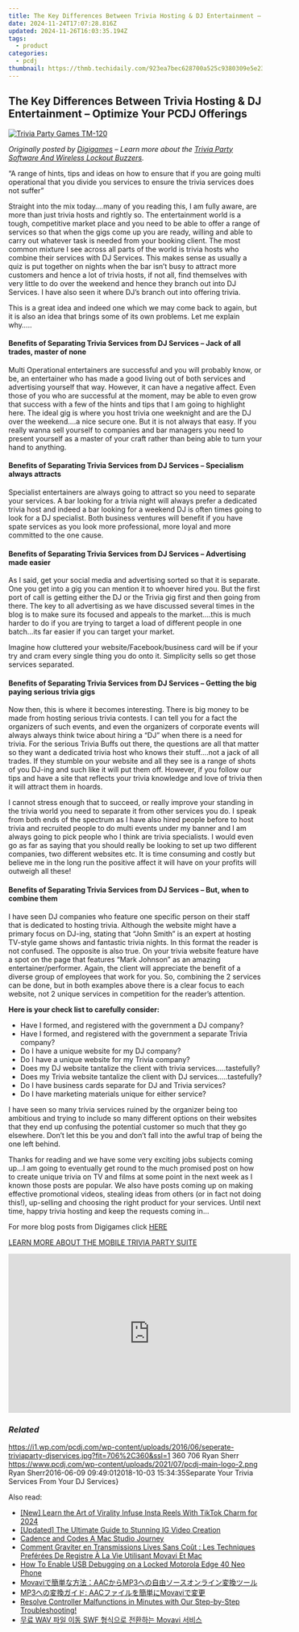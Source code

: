 ```yaml
---
title: The Key Differences Between Trivia Hosting & DJ Entertainment – Optimize Your PCDJ Offerings
date: 2024-11-24T17:07:28.816Z
updated: 2024-11-26T16:03:35.194Z
tags:
  - product
categories:
  - pcdj
thumbnail: https://thmb.techidaily.com/923ea7bec628700a525c9380309e5e23cc2f5ab6e5621bb73a4e4cfe01264003.jpg
---
```


## The Key Differences Between Trivia Hosting & DJ Entertainment – Optimize Your PCDJ Offerings

[![Trivia Party Games TM-120](https://i1.wp.com/pcdj.com/wp-content/uploads/2016/06/seperate-triviaparty-djservices.jpg?resize=706%2C321&ssl=1)](https://i1.wp.com/pcdj.com/wp-content/uploads/2016/06/seperate-triviaparty-djservices.jpg?fit=706%2C360&ssl=1 "Trivia Party Games TM-120")

_Originally posted by [Digigames](https://wireless-buzzers-quiz-buzzer-trivia-games.com/2016/05/19/benefits-of-separating-trivia-services-from-dj-services/) – Learn more about the [Trivia Party Software And Wireless Lockout Buzzers](https://tools.techidaily.com/pcdj/products/)._ 

“A range of hints, tips and ideas on how to ensure that if you are going multi operational that you divide you services to ensure the trivia services does not suffer”

Straight into the mix today….many of you reading this, I am fully aware, are more than just trivia hosts and rightly so. The entertainment world is a tough, competitive market place and you need to be able to offer a range of services so that when the gigs come up you are ready, willing and able to carry out whatever task is needed from your booking client. The most common mixture I see across all parts of the world is trivia hosts who combine their services with DJ Services. This makes sense as usually a quiz is put together on nights when the bar isn’t busy to attract more customers and hence a lot of trivia hosts, if not all, find themselves with very little to do over the weekend and hence they branch out into DJ Services. I have also seen it where DJ’s branch out into offering trivia.

This is a great idea and indeed one which we may come back to again, but it is also an idea that brings some of its own problems. Let me explain why…..

#### **Benefits of Separating Trivia Services from DJ Services – Jack of all trades, master of none**

Multi Operational entertainers are successful and you will probably know, or be, an entertainer who has made a good living out of both services and advertising yourself that way. However, it can have a negative affect. Even those of you who are successful at the moment, may be able to even grow that success with a few of the hints and tips that I am going to highlight here. The ideal gig is where you host trivia one weeknight and are the DJ over the weekend….a nice secure one. But it is not always that easy. If you really wanna sell yourself to companies and bar managers you need to present yourself as a master of your craft rather than being able to turn your hand to anything.

#### **Benefits of Separating Trivia Services from DJ Services – Specialism always attracts**

Specialist entertainers are always going to attract so you need to separate your services. A bar looking for a trivia night will always prefer a dedicated trivia host and indeed a bar looking for a weekend DJ is often times going to look for a DJ specialist. Both business ventures will benefit if you have spate services as you look more professional, more loyal and more committed to the one cause.

#### **Benefits of Separating Trivia Services from DJ Services – Advertising made easier**

As I said, get your social media and advertising sorted so that it is separate. One you get into a gig you can mention it to whoever hired you. But the first port of call is getting either the DJ or the Trivia gig first and then going from there. The key to all advertising as we have discussed several times in the blog is to make sure its focused and appeals to the market….this is much harder to do if you are trying to target a load of different people in one batch…its far easier if you can target your market.

Imagine how cluttered your website/Facebook/business card will be if your try and cram every single thing you do onto it. Simplicity sells so get those services separated.

#### **Benefits of Separating Trivia Services from DJ Services – Getting the big paying serious trivia gigs**

Now then, this is where it becomes interesting. There is big money to be made from hosting serious trivia contests. I can tell you for a fact the organizers of such events, and even the organizers of corporate events will always always think twice about hiring a “DJ” when there is a need for trivia. For the serious Trivia Buffs out there, the questions are all that matter so they want a dedicated trivia host who knows their stuff….not a jack of all trades. If they stumble on your website and all they see is a range of shots of you DJ-ing and such like it will put them off. However, if you follow our tips and have a site that reflects your trivia knowledge and love of trivia then it will attract them in hoards.

I cannot stress enough that to succeed, or really improve your standing in the trivia world you need to separate it from other services you do. I speak from both ends of the spectrum as I have also hired people before to host trivia and recruited people to do multi events under my banner and I am always going to pick people who I think are trivia specialists. I would even go as far as saying that you should really be looking to set up two different companies, two different websites etc. It is time consuming and costly but believe me in the long run the positive affect it will have on your profits will outweigh all these!

#### **Benefits of Separating Trivia Services from DJ Services – But, when to combine them**

I have seen DJ companies who feature one specific person on their staff that is dedicated to hosting trivia. Although the website might have a primary focus on DJ-ing, stating that “John Smith” is an expert at hosting TV-style game shows and fantastic trivia nights. In this format the reader is not confused. The opposite is also true. On your trivia website feature have a spot on the page that features “Mark Johnson” as an amazing entertainer/performer. Again, the client will appreciate the benefit of a diverse group of employees that work for you. So, combining the 2 services can be done, but in both examples above there is a clear focus to each website, not 2 unique services in competition for the reader’s attention.

**Here is your check list to carefully consider:**

* Have I formed, and registered with the government a DJ company?
* Have I formed, and registered with the government a separate Trivia company?
* Do I have a unique website for my DJ company?
* Do I have a unique website for my Trivia company?
* Does my DJ website tantalize the client with trivia services…..tastefully?
* Does my Trivia website tantalize the client with DJ services…..tastefully?
* Do I have business cards separate for DJ and Trivia services?
* Do I have marketing materials unique for either service?

I have seen so many trivia services ruined by the organizer being too ambitious and trying to include so many different options on their websites that they end up confusing the potential customer so much that they go elsewhere. Don’t let this be you and don’t fall into the awful trap of being the one left behind.

Thanks for reading and we have some very exciting jobs subjects coming up…I am going to eventually get round to the much promised post on how to create unique trivia on TV and films at some point in the next week as I known those posts are popular. We also have posts coming up on making effective promotional videos, stealing ideas from others (or in fact not doing this!), up-selling and choosing the right product for your services. Until next time, happy trivia hosting and keep the requests coming in…

For more blog posts from Digigames click [HERE](http://wireless-buzzers-quiz-buzzer-trivia-games.com/)

[LEARN MORE ABOUT THE MOBILE TRIVIA PARTY SUITE](https://tools.techidaily.com/pcdj/products/)

<!-- affiliate ads begin -->
<iframe width="560" height="315" src="https://www.youtube.com/embed/c1yHj02oP3w?si=mwi3FyP0p68gkBqV&autoplay=1" title="YouTube video player" frameborder="0" allow="accelerometer; autoplay; clipboard-write; encrypted-media; gyroscope; picture-in-picture; web-share" referrerpolicy="strict-origin-when-cross-origin" allowfullscreen></iframe>
<!-- affiliate ads end -->

### _Related_

https://i1.wp.com/pcdj.com/wp-content/uploads/2016/06/seperate-triviaparty-djservices.jpg?fit=706%2C360&ssl=1 360 706 Ryan Sherr https://www.pcdj.com/wp-content/uploads/2021/07/pcdj-main-logo-2.png Ryan Sherr2016-06-09 09:49:012018-10-03 15:34:35Separate Your Trivia Services From Your DJ Services}

<ins class="adsbygoogle"
     style="display:block"
     data-ad-format="autorelaxed"
     data-ad-client="ca-pub-7571918770474297"
     data-ad-slot="1223367746"></ins>

<ins class="adsbygoogle"
     style="display:block"
     data-ad-client="ca-pub-7571918770474297"
     data-ad-slot="8358498916"
     data-ad-format="auto"
     data-full-width-responsive="true"></ins>

<span class="atpl-alsoreadstyle">Also read:</span>
<div><ul>
<li><a href="https://instagram-video-files.techidaily.com/new-learn-the-art-of-virality-infuse-insta-reels-with-tiktok-charm-for-2024/"><u>[New] Learn the Art of Virality Infuse Insta Reels With TikTok Charm for 2024</u></a></li>
<li><a href="https://instagram-video-recordings.techidaily.com/updated-the-ultimate-guide-to-stunning-ig-video-creation/"><u>[Updated] The Ultimate Guide to Stunning IG Video Creation</u></a></li>
<li><a href="https://desktop-recording.techidaily.com/cadence-and-codes-a-mac-studio-journey/"><u>Cadence and Codes A Mac Studio Journey</u></a></li>
<li><a href="https://discover-able.techidaily.com/comment-graviter-en-transmissions-lives-sans-cout-les-techniques-preferees-de-registre-a-la-vie-utilisant-movavi-et-mac/"><u>Comment Graviter en Transmissions Lives Sans Coût : Les Techniques Preférées De Registre À La Vie Utilisant Movavi Et Mac</u></a></li>
<li><a href="https://android-unlock.techidaily.com/how-to-enable-usb-debugging-on-a-locked-motorola-edge-40-neo-phone-by-drfone-android/"><u>How To Enable USB Debugging on a Locked Motorola Edge 40 Neo Phone</u></a></li>
<li><a href="https://discover-able.techidaily.com/1726225620059-movaviaacmp3/"><u>Movaviで簡単な方法：AACからMP3への自由ソースオンライン変換ツール</u></a></li>
<li><a href="https://discover-able.techidaily.com/mp3-aacmovavi/"><u>MP3への変換ガイド: AACファイルを簡単にMovaviで変更</u></a></li>
<li><a href="https://win-answers.techidaily.com/1723005199534-resolve-controller-malfunctions-in-minutes-with-our-step-by-step-troubleshooting/"><u>Resolve Controller Malfunctions in Minutes with Our Step-by-Step Troubleshooting!</u></a></li>
<li><a href="https://discover-able.techidaily.com/wav-swf-movavi/"><u>무료 WAV 파일 이동 SWF 형식으로 전환하는 Movavi 서비스</u></a></li>
</ul></div>

